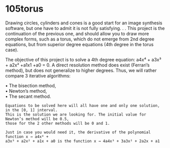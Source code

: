 # 105torus

Drawing circles, cylinders and cones is a good start for an image synthesis software, but one have to admit
it is not fully satisfying. . . This project is the continuation of the previous one, and should allow you to draw
more complex forms, such as a torus, which do not emerge from 2nd degree equations, but from superior
degree equations (4th degree in the torus case).

The objective of this project is to solve a 4th degree equation: a4x⁴ + a3x³ + a2x² +a1x1 +a0 = 0. A direct
resolution method does exist (Ferrari’s method), but does not generalize to higher degrees. Thus, we will
rather compare 3 iterative algorithms:

• The bisection method,     
• Newton’s method,     
• The secant method.     

    Equations to be solved here will all have one and only one solution, in the [0, 1] interval.
    This is the solution we are looking for. The initial value for Newton’s method will be 0.5,
    those for the 2 other methods will be 0 and 1.      

    Just in case you would need it, the derivative of the polynomial function x → a4x⁴ +
    a3x³ + a2x² + a1x + a0 is the function x → 4a4x³ + 3a3x² + 2a2x + a1
